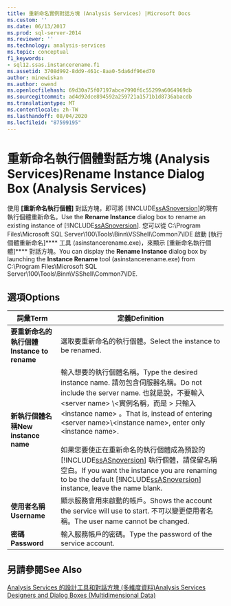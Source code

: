 ```yaml
---
title: 重新命名實例對話方塊 (Analysis Services) |Microsoft Docs
ms.custom: ''
ms.date: 06/13/2017
ms.prod: sql-server-2014
ms.reviewer: ''
ms.technology: analysis-services
ms.topic: conceptual
f1_keywords:
- sql12.ssas.instancerename.f1
ms.assetid: 3708d992-8dd9-461c-8aa0-5da6df96ed70
author: minewiskan
ms.author: owend
ms.openlocfilehash: 69d30a75f07197abce7990f6c55299a6064969db
ms.sourcegitcommit: ad4d92dce894592a259721a1571b1d8736abacdb
ms.translationtype: MT
ms.contentlocale: zh-TW
ms.lasthandoff: 08/04/2020
ms.locfileid: "87599195"
---
```

# <a name="rename-instance-dialog-box-analysis-services"></a><span data-ttu-id="3381e-102">重新命名執行個體對話方塊 (Analysis Services)</span><span class="sxs-lookup"><span data-stu-id="3381e-102">Rename Instance Dialog Box (Analysis Services)</span></span>
  <span data-ttu-id="3381e-103">使用 **[重新命名執行個體]** 對話方塊，即可將 [!INCLUDE[ssASnoversion](../includes/ssasnoversion-md.md)]的現有執行個體重新命名。</span><span class="sxs-lookup"><span data-stu-id="3381e-103">Use the **Rename Instance** dialog box to rename an existing instance of [!INCLUDE[ssASnoversion](../includes/ssasnoversion-md.md)].</span></span> <span data-ttu-id="3381e-104">您可以從 C:\Program Files\Microsoft SQL Server\100\Tools\Binn\VSShell\Common7\IDE 啟動 [執行個體重新命名]\*\*\*\* 工具 (asinstancerename.exe)，來顯示 [重新命名執行個體]\*\*\*\* 對話方塊。</span><span class="sxs-lookup"><span data-stu-id="3381e-104">You can display the **Rename Instance** dialog box by launching the **Instance Rename** tool (asinstancerename.exe) from C:\Program Files\Microsoft SQL Server\100\Tools\Binn\VSShell\Common7\IDE.</span></span>  
  
## <a name="options"></a><span data-ttu-id="3381e-105">選項</span><span class="sxs-lookup"><span data-stu-id="3381e-105">Options</span></span>  
  
|<span data-ttu-id="3381e-106">詞彙</span><span class="sxs-lookup"><span data-stu-id="3381e-106">Term</span></span>|<span data-ttu-id="3381e-107">定義</span><span class="sxs-lookup"><span data-stu-id="3381e-107">Definition</span></span>|  
|----------|----------------|  
|<span data-ttu-id="3381e-108">**要重新命名的執行個體**</span><span class="sxs-lookup"><span data-stu-id="3381e-108">**Instance to rename**</span></span>|<span data-ttu-id="3381e-109">選取要重新命名的執行個體。</span><span class="sxs-lookup"><span data-stu-id="3381e-109">Select the instance to be renamed.</span></span>|  
|<span data-ttu-id="3381e-110">**新執行個體名稱**</span><span class="sxs-lookup"><span data-stu-id="3381e-110">**New instance name**</span></span>|<span data-ttu-id="3381e-111">輸入想要的執行個體名稱。</span><span class="sxs-lookup"><span data-stu-id="3381e-111">Type the desired instance name.</span></span> <span data-ttu-id="3381e-112">請勿包含伺服器名稱。</span><span class="sxs-lookup"><span data-stu-id="3381e-112">Do not include the server name.</span></span> <span data-ttu-id="3381e-113">也就是說，不要輸入 \<server name> \\<實例名稱，而是 \> 只輸入 \<instance name> 。</span><span class="sxs-lookup"><span data-stu-id="3381e-113">That is, instead of entering \<server name>\\<instance name\>, enter only \<instance name>.</span></span><br /><br /> <span data-ttu-id="3381e-114">如果您要使正在重新命名的執行個體成為預設的 [!INCLUDE[ssASnoversion](../includes/ssasnoversion-md.md)] 執行個體，請保留名稱空白。</span><span class="sxs-lookup"><span data-stu-id="3381e-114">If you want the instance you are renaming to be the default [!INCLUDE[ssASnoversion](../includes/ssasnoversion-md.md)] instance, leave the name blank.</span></span>|  
|<span data-ttu-id="3381e-115">**使用者名稱**</span><span class="sxs-lookup"><span data-stu-id="3381e-115">**Username**</span></span>|<span data-ttu-id="3381e-116">顯示服務會用來啟動的帳戶。</span><span class="sxs-lookup"><span data-stu-id="3381e-116">Shows the account the service will use to start.</span></span> <span data-ttu-id="3381e-117">不可以變更使用者名稱。</span><span class="sxs-lookup"><span data-stu-id="3381e-117">The user name cannot be changed.</span></span>|  
|<span data-ttu-id="3381e-118">**密碼**</span><span class="sxs-lookup"><span data-stu-id="3381e-118">**Password**</span></span>|<span data-ttu-id="3381e-119">輸入服務帳戶的密碼。</span><span class="sxs-lookup"><span data-stu-id="3381e-119">Type the password of the service account.</span></span>|  
  
## <a name="see-also"></a><span data-ttu-id="3381e-120">另請參閱</span><span class="sxs-lookup"><span data-stu-id="3381e-120">See Also</span></span>  
 [<span data-ttu-id="3381e-121">Analysis Services 的設計工具和對話方塊 &#40;多維度資料&#41;</span><span class="sxs-lookup"><span data-stu-id="3381e-121">Analysis Services Designers and Dialog Boxes &#40;Multidimensional Data&#41;</span></span>](analysis-services-designers-and-dialog-boxes-multidimensional-data.md)  
  
  
